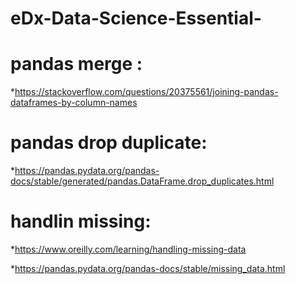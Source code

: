 # eDx-Data-Science-Essential-

# pandas merge :
*https://stackoverflow.com/questions/20375561/joining-pandas-dataframes-by-column-names

# pandas drop duplicate: 
*https://pandas.pydata.org/pandas-docs/stable/generated/pandas.DataFrame.drop_duplicates.html

# handlin missing: 
*https://www.oreilly.com/learning/handling-missing-data

*https://pandas.pydata.org/pandas-docs/stable/missing_data.html
